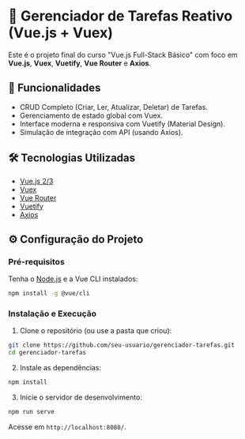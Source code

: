 # 📝 Gerenciador de Tarefas Reativo (Vue.js + Vuex)

Este é o projeto final do curso "Vue.js Full-Stack Básico" com foco em **Vue.js**, **Vuex**, **Vuetify**, **Vue Router** e **Axios**.

## 🚀 Funcionalidades

- CRUD Completo (Criar, Ler, Atualizar, Deletar) de Tarefas.
- Gerenciamento de estado global com Vuex.
- Interface moderna e responsiva com Vuetify (Material Design).
- Simulação de integração com API (usando Axios).

## 🛠️ Tecnologias Utilizadas

- [Vue.js 2/3](https://vuejs.org/)
- [Vuex](https://vuex.vuejs.org/)
- [Vue Router](https://router.vuejs.org/)
- [Vuetify](https://vuetifyjs.com/en/)
- [Axios](https://axios-http.com/docs/intro)

## ⚙️ Configuração do Projeto

### Pré-requisitos

Tenha o [Node.js](https://nodejs.org/) e a Vue CLI instalados:

```bash
npm install -g @vue/cli
```

### Instalação e Execução

1. Clone o repositório (ou use a pasta que criou):

```bash
git clone https://github.com/seu-usuario/gerenciador-tarefas.git
cd gerenciador-tarefas
```

2. Instale as dependências:

```bash
npm install
```

3. Inicie o servidor de desenvolvimento:

```bash
npm run serve
```

Acesse em `http://localhost:8080/`.
